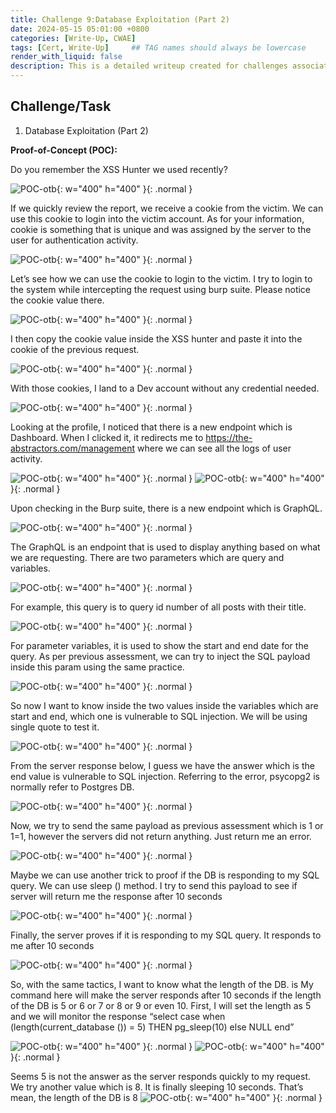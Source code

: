 ```yaml
---
title: Challenge 9:Database Exploitation (Part 2)
date: 2024-05-15 05:01:00 +0800
categories: [Write-Up, CWAE]
tags: [Cert, Write-Up]     ## TAG names should always be lowercase
render_with_liquid: false
description: This is a detailed writeup created for challenges associated with the Certified Web AppSecurity Expert (CWAE) certification. 
---
```


## Challenge/Task

1. Database Exploitation (Part 2)

**Proof-of-Concept (POC):**

Do you remember the XSS Hunter we used recently? 

![POC-otb](/img/cwae/de1.png){: w="400" h="400" }{: .normal }

If we quickly review the report, we receive a cookie from the victim. We can use this cookie to login into the victim account. As for your information, cookie is something that is unique and was assigned by the server to the user for authentication activity. 

![POC-otb](/img/cwae/de2.png){: w="400" h="400" }{: .normal }

Let’s see how we can use the cookie to login to the victim. I try to login to the system while intercepting the request using burp suite. Please notice the cookie value there.

![POC-otb](/img/cwae/de3.png){: w="400" h="400" }{: .normal }

I then copy the cookie value inside the XSS hunter and paste it into the cookie of the previous request.

![POC-otb](/img/cwae/de4.png){: w="400" h="400" }{: .normal }

With those cookies, I land to a Dev account without any credential needed. 

![POC-otb](/img/cwae/de5.png){: w="400" h="400" }{: .normal }

Looking at the profile, I noticed that there is a new endpoint which is Dashboard. When I clicked it, it redirects me to https://the-abstractors.com/management where we can see all the logs of user activity.

![POC-otb](/img/cwae/de6.png){: w="400" h="400" }{: .normal }
![POC-otb](/img/cwae/de7.png){: w="400" h="400" }{: .normal }

Upon checking in the Burp suite, there is a new endpoint which is GraphQL. 

![POC-otb](/img/cwae/de8.png){: w="400" h="400" }{: .normal }

The GraphQL is an endpoint that is used to display anything based on what we are requesting. There are two parameters which are query and variables.  

![POC-otb](/img/cwae/de9.png){: w="400" h="400" }{: .normal }

For example, this query is to query id number of all posts with their title. 

![POC-otb](/img/cwae/de10.png){: w="400" h="400" }{: .normal }

For parameter variables, it is used to show the start and end date for the query. As per previous assessment, we can try to inject the SQL payload inside this param using the same practice.  

![POC-otb](/img/cwae/de11.png){: w="400" h="400" }{: .normal }

So now I want to know inside the two values inside the variables which are start and end, which one is vulnerable to SQL injection. We will be using single quote to test it.

![POC-otb](/img/cwae/de12.png){: w="400" h="400" }{: .normal }

From the server response below, I guess we have the answer which is the end value is vulnerable to SQL injection. Referring to the error, psycopg2 is normally refer to Postgres DB.

![POC-otb](/img/cwae/de13.png){: w="400" h="400" }{: .normal }

Now, we try to send the same payload as previous assessment which is 1 or 1=1, however the servers did not return anything. Just return me an error. 

![POC-otb](/img/cwae/de14.png){: w="400" h="400" }{: .normal }

Maybe we can use another trick to proof if the DB is responding to my SQL query. We can use sleep () method. I try to send this payload to see if server will return me the response after 10 seconds

![POC-otb](/img/cwae/de15.png){: w="400" h="400" }{: .normal }

Finally, the server proves if it is responding to my SQL query. It responds to me after 10 seconds

![POC-otb](/img/cwae/de16.png){: w="400" h="400" }{: .normal }

So, with the same tactics, I want to know what the length of the DB. is My command here will make the server responds after 10 seconds if the length of the DB is 5 or 6 or 7 or 8 or 9 or even 10. First, I will set the length as 5 and we will monitor the response 
“select case when (length(current_database ()) = 5) THEN pg_sleep(10) else NULL end”

![POC-otb](/img/cwae/de17.png){: w="400" h="400" }{: .normal }
![POC-otb](/img/cwae/de18.png){: w="400" h="400" }{: .normal }

Seems 5 is not the answer as the server responds quickly to my request. We try another value which is 8. It is finally sleeping 10 seconds. That’s mean, the length of the DB is 8
![POC-otb](/img/cwae/de19.png){: w="400" h="400" }{: .normal }
